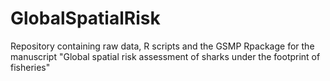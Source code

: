 # GlobalSpatialRisk
Repository containing raw data, R scripts and the GSMP Rpackage for the manuscript "Global spatial risk assessment of sharks under the footprint of fisheries"
